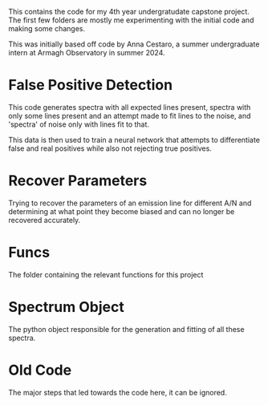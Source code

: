 This contains the code for my 4th year undergratudate capstone project. The first few folders are mostly me experimenting with the initial code and making some changes.

This was initially based off code by Anna Cestaro, a summer undergraduate intern at Armagh Observatory in summer 2024.



# False Positive Detection
This code generates spectra with all expected lines present, spectra with only some lines present and an attempt made to fit lines to the noise, and 'spectra' of noise only with lines fit to that.

This data is then used to train a neural network that attempts to differentiate false and real positives while also not rejecting true positives.


# Recover Parameters
Trying to recover the parameters of an emission line for different A/N and determining at what point they become biased and can no longer be recovered accurately.


# Funcs
The folder containing the relevant functions for this project

# Spectrum Object
The python object responsible for the generation and fitting of all these spectra.

# Old Code
The major steps that led towards the code here, it can be ignored.